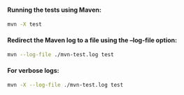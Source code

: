 

#### Running the tests using Maven:

   ```sh
   mvn -X test
   ```

#### Redirect the Maven log to a file using the –log-file option:

   ```sh
   mvn --log-file ./mvn-test.log test
   ```

#### For verbose logs:
   ```sh
   mvn -X --log-file ./mvn-test.log test
   ```